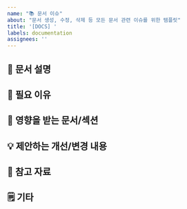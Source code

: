```yaml
---
name: "📚 문서 이슈"
about: "문서 생성, 수정, 삭제 등 모든 문서 관련 이슈를 위한 템플릿"
title: '[DOCS] '
labels: documentation
assignees: ''
---
```


## 📝 문서 설명
<!-- 생성/수정/삭제하려는 문서와 그 내용을 간단히 설명해주세요 -->

## 📢 필요 이유
<!-- 이 문서 업데이트가 왜 필요한지, 사용자나 기여자에게 어떤 도움이 되는지 설명해주세요 -->

## 📄 영향을 받는 문서/섹션
<!-- 영향받는 문서 파일명 또는 섹션(예: README.md, API Reference 등)을 구체적으로 작성해주세요 -->

## 💡 제안하는 개선/변경 내용
<!-- 구체적으로 어떤 부분을 어떻게 바꾸고 싶은지, 추가하고 싶은 내용이 있다면 작성해주세요 -->

## 🔗 참고 자료
<!-- 관련 문서, 레퍼런스, 링크 등 참고할 만한 자료가 있다면 작성해주세요 -->

## 🗒️ 기타
<!-- 기타 전달하고 싶은 내용이 있다면 자유롭게 작성해주세요 --> 
